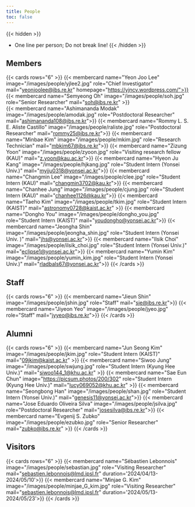 ```yaml
---
title: People
toc: false
---
```


{{< hidden >}}
- One line per person; Do not break line!
{{< /hidden >}}

## Members 

{{< cards rows="6" >}}
  {{< membercard name="Yeon Joo Lee" image="/images/people/yjlee2.jpg" role="Chief Investigator" mail="yeonjoolee@ibs.re.kr" homepage="https://yjncv.wordpress.com/">}}
  {{< membercard name="Semyeong Oh" image="/images/people/soh.jpg" role="Senior Researcher" mail="soh@ibs.re.kr" >}}  
  {{< membercard name="Ashimananda Modak" image="/images/people/amodak.jpg" role="Postdoctoral Researcher" mail="ashimananda108@ibs.re.kr">}}
  {{< membercard name="Rommy L. S. E. Aliste Castillo" image="/images/people/raliste.jpg" role="Postdoctoral Researcher" mail="rommy25@ibs.re.kr">}}
  {{< membercard name="Minbae Kim" image="/images/people/mkim.jpg" role="Research Technician" mail="mbkim67@ibs.re.kr">}}
  {{< membercard name="Zizung Yoon" image="/images/people/zyoon.jpg" role="Visiting research fellow (KAU)" mail="z.yoon@kau.ac.kr">}}
  {{< membercard name="Hyeon Ju Kang" image="/images/people/hjkang.jpg" role="Student Intern (Yonsei Univ.)" mail="myjju0318@yonsei.ac.kr">}}
  {{< membercard name="Changmin Lee" image="/images/people/clee.jpg" role="Student Intern (KAU)" mail="changmin3702@kau.kr">}}
  {{< membercard name="Chanhee Jung" image="/images/people/cjung.jpg" role="Student Intern (KAU)" mail="chanhee1126@kau.kr">}}
  {{< membercard name="Taeho Kim" image="/images/people/tkim.jpg" role="Student Intern (KAIST)" mail="astronomy0728@kaist.ac.kr" >}}
  {{< membercard name="Dongho You" image="/images/people/dongho_you.jpg" role="Student Intern (KAIST)" mail="youdongho@yonsei.ac.kr">}}
  {{< membercard name="Jeongha Shin" image="/images/people/jeongha_shin.jpg" role="Student Intern (Yonsei Univ. )" mail="jhs@yonsei.ac.kr">}}
  {{< membercard name="Ilsik Choi" image="/images/people/ilsik_choi.jpg" role="Student Intern (Yonsei Univ.)" mail="eclipse1@yonsei.ac.kr">}}
  {{< membercard name="Yumin Kim" image="/images/people/yumin_kim.jpg" role="Student Intern (Yonsei Univ.)" mail="rladbals67@yonsei.ac.kr">}}
{{< /cards >}}

## Staff

{{< cards rows="6" >}}
  {{< membercard name="Jieun Shin" image="/images/people/jshin.jpg" role="Staff" mail="sje@ibs.re.kr">}}
  {{< membercard name="Jiyeon Yeo" image="/images/people/jyeo.jpg" role="Staff" mail="jyyeo@ibs.re.kr">}}
{{< /cards >}}

## Alumni

{{< cards rows="6" >}}
  {{< membercard name="Jun Seong Kim" image="/images/people/jkim.jpg" role="Student Intern (KAIST)" mail="09jkim@kaist.ac.kr" >}}
  {{< membercard name="Siwoo Jung" image="/images/people/swjung.jpg" role="Student Intern (Kyung Hee Univ.)" mail="siwoo144_1@khu.ac.kr" >}}
  {{< membercard name="Sae Eun Chun" image="https://picsum.photos/200/302" role="Student Intern (Kyung Hee Univ.)" mail="lucy069052@khu.ac.kr" >}}
  {{< membercard name="Seongbong Han" image="/images/people/shan.jpg" role="Student Intern (Yonsei Univ.)" mail="genesis11@yonsei.ac.kr">}}
  {{< membercard name="Jose Eduardo Oliveira Silva" image="/images/people/jsilva.jpg" role="Postdoctoral Researcher" mail="josesilva@ibs.re.kr">}}
  {{< membercard name="Evgenij S. Zubko" image="/images/people/ezubko.jpg" role="Senior Researcher" mail="zubko@ibs.re.kr" >}}
{{< /cards >}}

## Visitors

{{< cards rows="6" >}}
  {{< membercard name="Sébastien Lebonnois" image="/images/people/sebastian.jpg" role="Visiting Researcher" mail="sebastien.lebonnois@lmd.ipsl.fr" duration='2024/04/13-2024/05/10'>}}
  {{< membercard name="Minjae G. Kim" image="/images/people/minjae_G_kim.jpg" role="Visiting Researcher" mail="sebastien.lebonnois@lmd.ipsl.fr" duration='2024/05/13-2024/05/23'>}}
{{< /cards >}}
